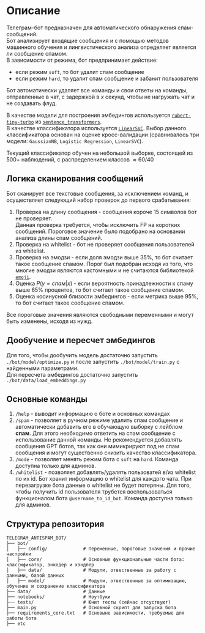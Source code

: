 # Описание

Телеграм-бот предназначен для автоматического обнаружения спам-сообщений. \
Бот анализирует входящие сообщения и с помощью методов машинного обучения и лингвистического анализа определяет является ли сообщение спамом. \
В зависимости от режима, бот предпринимает действие:

- если режим `soft`, то бот удалит спам сообщение
- если режим `hard`, то удалит спам сообщение и забанит пользователя

Бот автоматически удаляет все команды и свои ответы на команды, отправленные в чат, c задержкой в $x$ секунд, чтобы не нагружать чат и не создавать флуд.

В качестве модели для построения эмбедингов используется [`rubert-tiny-turbo`](https://huggingface.co/sergeyzh/rubert-tiny-turbo) из [`sentence_transformers`](https://sbert.net/#). \
В качестве классификатора используется [`LinearSVC`](https://scikit-learn.org/stable/modules/generated/sklearn.svm.LinearSVC.html). Выбор данного классификатора основан на оценке кросс-валидации (сравнивалось три модели: `GaussianNB`, `Logistic Regression`, `LinearSVC`).

Текущий классификатор обучен на небольшой выборке, состоящей из $500+$ наблюдений, с распределением классов $\approx 60/40$

## Логика сканирования сообщений

Бот сканирует все текстовые сообщения, за исключением команд, и осуществляет следующий набор проверок до первого срабатывания:

1. Проверка на длину сообщения - сообщения короче 15 символов бот не проверяет. \
Данная проверка требуется, чтобы исключить FP на коротких сообщений. Пороговое значение было подобрано на основании анализа длины спам сообщений.
2. Проверка на whitelist - бот не проверяет сообщения пользователей из whitelist.
3. Проверка на эмодзи - если доля эмодзи выше 35%, то бот считает такое сообщение спамом. Порог был подобран исходя из того, что многие эмодзи являются кастомными и не считаются библиотекой [`emoji`](https://pypi.org/project/emoji/).
4. Оценка $P(y = спам | x)$ - если вероятность принадлежности к спаму выше 65% процентов, то бот считает такое сообщение спамом.
5. Оценка косинусной близости эмбедингов - если метрика выше 95%, то бот считает такое сообщение спамом.

Все пороговые значения являются свободными переменными и могут быть изменены, исходя из нужд.

## Дообучение и пересчет эмбедингов

Для того, чтобы дообучить модель достаточно запустить `./bot/model/optimize.py` и после запустить `./bot/model/train.py` с найденными параметрами. \
Для пересчета эмбедингов достаточно запустить `./bot/data/load_embeddings.py`

## Основные команды

1. `/help` - выводит информацию о боте и основных командах
2. `/spam` - позволяет в ручном режиме удалить спам сообщение и автоматически добавить его в обучающую выборку с лейблом **спам**. Для этого необходимо ответить на спам сообщение с использование данной команды. Не рекомендуется добавлять сообщения GPT ботов, так как они мимикрируют под не спам сообщения и могут существенно снизить качество классификатора.
3. `/mode` - позволяет менять режим бота с `soft` на `hard`. Команда доступна только для админов.
4. `/whitelist` - позволяет добавлять/удалять пользоватей в/из whitelist по их id. Бот хранит информацию о whitelist для каждого чата. При перезагрузке бота данные о whitelist не будет потеряны. Для того, чтобы получить id пользователя трубется воспользоваться функционалом бота `@username_to_id_bot`. Команда доступна только для админов.

## Структура репозитория

```
TELEGRAM_ANTISPAM_BOT/
├── bot/
│   ├── config/             # Переменные, пороговые значения и прочие настройки
│   ├── core/               # Основные функциональные части бота: классификатор, энкодер и хэндлер
│   ├── data/               # Модули, отвественные за работу с данными, базой данных
│   ├── model/              # Модули, отвественные за оптимизацию, обучение и сохранение классификатора
├── data/                   # Данные
├── notebooks/              # Ноутбуки 
├── tests/                  # Юнит тесты (сейчас отсуствуют)
├── main.py                 # Основной скрипт для запуска бота
├── requirements_core.txt   # Основыне зависимости, требуемые для работы бота
├── etc
```
